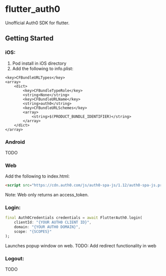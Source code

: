 # flutter_auth0

Unofficial Auth0 SDK for flutter.

## Getting Started

### iOS:

1. Pod install in iOS directory
2. Add the following to info.plist:

```plist
<key>CFBundleURLTypes</key>
<array>
    <dict>
        <key>CFBundleTypeRole</key>
        <string>None</string>
        <key>CFBundleURLName</key>
        <string>auth0</string>
        <key>CFBundleURLSchemes</key>
        <array>
            <string>$(PRODUCT_BUNDLE_IDENTIFIER)</string>
        </array>
    </dict>
</array>
```

### Android
TODO

### Web
Add the following to index.html:

```html
<script src="https://cdn.auth0.com/js/auth0-spa-js/1.12/auth0-spa-js.production.js"></script>
```

Note: Web only returns an access_token.

### Login:


```dart
final Auth0Credentials credentials = await FlutterAuth0.login(
    clientId: "{YOUR AUTH0 CLIENT ID}",
    domain: "{YOUR AUTH0 DOMAIN}",
    scope: "{SCOPES}"
);
```

Launches popup window on web.  TODO: Add redirect functionality in web

### Logout:
TODO